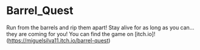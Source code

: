 # Barrel_Quest
Run from the barrels and rip them apart! Stay alive for as long as you can... they are coming for you!
You can find the game on [itch.io]!(https://miguelsilva11.itch.io/barrel-quest)
